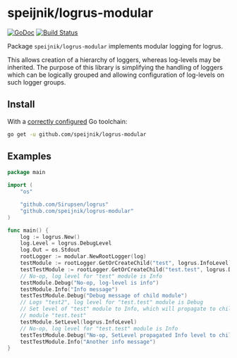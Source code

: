 speijnik/logrus-modular
===
[![GoDoc](https://godoc.org/github.com/speijnik/logrus-modular?status.svg)](https://godoc.org/github.com/speijnik/logrus-modular)
[![Build Status](https://travis-ci.org/speijnik/logrus-modular.svg?branch=master)](https://travis-ci.org/speijnik/logrus-modular)

Package `speijnik/logrus-modular` implements modular logging for logrus.

This allows creation of a hierarchy of loggers, whereas log-levels may
be inherited. 
The purpose of this library is simplifying the handling of loggers which
can be logically grouped and allowing configuration of log-levels on
such logger groups.

## Install

With a [correctly configured](https://golang.org/doc/install#testing) Go toolchain:

```sh
go get -u github.com/speijnik/logrus-modular
```

## Examples

```go
package main

import (
	"os"

	"github.com/Sirupsen/logrus"
	"github.com/speijnik/logrus-modular"
)

func main() {
	log := logrus.New()
	log.Level = logrus.DebugLevel
	log.Out = os.Stdout
	rootLogger := modular.NewRootLogger(log)
	testModule := rootLogger.GetOrCreateChild("test", logrus.InfoLevel)
	testTestModule := rootLogger.GetOrCreateChild("test.test", logrus.DebugLevel)
	// No-op, log level for "test" module is Info
	testModule.Debug("No-op, log-level is info")
	testModule.Info("Info message")
	testTestModule.Debug("Debug message of child module")
	// Logs "test2", log level for "test.test" module is Debug
	// Set level of "test" module to Info, which will propagate to child
	// module "test.test"
	testModule.SetLevel(logrus.InfoLevel)
	// No-op, log level for "test.test" module is Info
	testTestModule.Debug("No-op, SetLevel propagated Info level to child")
	testTestModule.Info("Another info message")
}
```
